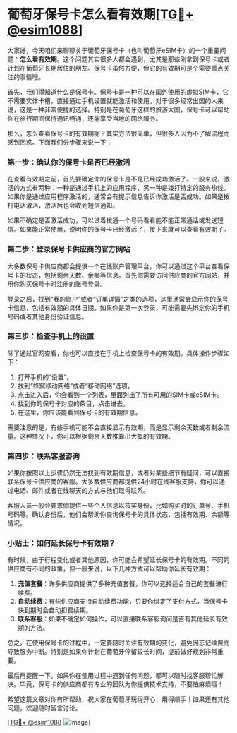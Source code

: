 # 葡萄牙保号卡怎么看有效期[[TG💪+ @esim1088](https://t.me/s/esim1088)]

大家好，今天咱们来聊聊关于葡萄牙保号卡（也叫葡萄牙eSIM卡）的一个重要问题：**怎么看有效期**。这个问题其实很多人都会遇到，尤其是那些刚拿到保号卡或者计划在葡萄牙长期居住的朋友。保号卡虽然方便，但它的有效期可是个需要重点关注的事情哦。

首先，我们得知道什么是保号卡。保号卡是一种可以在国外使用的虚拟SIM卡，它不需要实体卡槽，直接通过手机设置就能激活和使用。对于很多经常出国的人来说，这是一种非常便捷的选择。特别是在葡萄牙这样的旅游大国，保号卡可以帮助你在旅行期间保持通讯畅通，还能享受当地的网络服务。

那么，怎么查看保号卡的有效期呢？其实方法很简单，但很多人因为不了解流程而感到困惑。下面我们分步骤来说一下：

### 第一步：确认你的保号卡是否已经激活

在查看有效期之前，首先要确定你的保号卡是不是已经成功激活了。一般来说，激活的方式有两种：一种是通过手机上的应用程序，另一种是拨打特定的服务热线。如果你是通过应用程序激活的，通常会有提示信息告诉你激活是否成功。如果是拨打电话激活，激活后也会收到短信通知。

如果不确定是否激活成功，可以试着拨通一个号码看看能不能正常通话或发送短信。如果能正常使用，说明你的保号卡已经激活了，接下来就可以查看有效期了。

### 第二步：登录保号卡供应商的官方网站

大多数保号卡供应商都会提供一个在线账户管理平台，你可以通过这个平台查看保号卡的状态，包括剩余天数、余额等信息。首先你需要访问供应商的官方网站，并用你购买保号卡时注册的账号登录。

登录之后，找到“我的账户”或者“订单详情”之类的选项，这里通常会显示你的保号卡信息，包括有效期的具体日期。如果你是第一次登录，可能需要先绑定你的手机号码或者其他身份验证信息。

### 第三步：检查手机上的设置

除了通过官网查看，你也可以直接在手机上检查保号卡的有效期。具体操作步骤如下：

1. 打开手机的“设置”。
2. 找到“蜂窝移动网络”或者“移动网络”选项。
3. 点击进入后，你会看到一个列表，里面列出了所有可用的SIM卡或eSIM卡。
4. 找到你的保号卡对应的条目，点击进去。
5. 在这里，你应该能看到保号卡的有效期信息。

需要注意的是，有些手机可能不会直接显示有效期，而是显示剩余天数或者剩余流量。这种情况下，你可以根据剩余天数推算出大概的有效期。

### 第四步：联系客服咨询

如果你按照以上步骤仍然无法找到有效期信息，或者对某些细节有疑问，可以直接联系保号卡供应商的客服。大多数供应商都提供24小时在线客服支持，你可以通过电话、邮件或者在线聊天的方式与他们取得联系。

客服人员一般会要求你提供一些个人信息以核实身份，比如购买时的订单号、手机号码等。确认身份后，他们会帮助你查询保号卡的具体状态，包括有效期、余额等情况。

### 小贴士：如何延长保号卡有效期？

有时候，由于行程变化或者其他原因，你可能会希望延长保号卡的有效期。不同的供应商有不同的政策，但一般来说，以下几种方式可以帮助你延长有效期：

1. **充值套餐**：许多供应商提供了多种充值套餐，你可以选择适合自己的套餐进行续费。
2. **自动续费**：有些供应商支持自动续费功能，只要你绑定了支付方式，当保号卡快到期时会自动扣费续期。
3. **联系客服**：如果不确定如何操作，可以直接联系客服询问是否有其他延长有效期的方法。

总之，在使用保号卡的过程中，一定要随时关注有效期的变化，避免因忘记续费而导致服务中断。特别是如果你计划在葡萄牙停留较长时间，提前做好规划非常重要。

最后再提醒一下，如果你在使用过程中遇到任何问题，都可以随时找客服帮忙解决。毕竟，保号卡的供应商都有专业的团队为你提供技术支持，不要怕麻烦哦！

希望这篇文章对你有所帮助，祝大家在葡萄牙玩得开心，用得顺手！如果还有其他问题，欢迎随时留言讨论。

[[TG💪+ @esim1088](https://t.me/s/esim1088) ![Image](https://i.postimg.cc/4NQfJmqS/Snipaste-2025-05-13-00-14-12.png)]